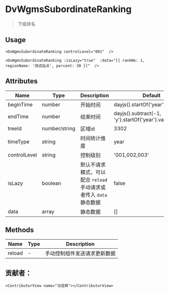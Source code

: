 
# DvWgmsSubordinateRanking 

> 下级排名

## Usage

```vue
<DvWgmsSubordinateRanking controlLevel="001"  />
```

```vue
<DvWgmsSubordinateRanking :isLazy="true"  :data="[{ rankNo: 1, regionName: '测试站点', percent: 30 }]"  />
```


## Attributes

| Name | Type   | Description | Default |
| --- |--------|-------------|-------------|
| beginTime | number | 开始时间| dayjs().startOf('year').valueOf() |
| endTime | number | 结束时间| dayjs().subtract(-1, 'y').startOf('year').valueOf() |
| treeId | number/string | 区域id| 3302 |
| timeType | string |  时间统计维度 | year |
| controlLevel | string |  控制级别 | '001,002,003' |
| isLazy | boolean |  默认不请求模式，可以配合 `reload` 手动请求或者传入 `data` 静态数据 | false |
| data | array |   静态数据 | [] |


## Methods

| Name | Type | Description |
| --- | --- |-------------|
| reload | - | 手动控制组件发送请求更新数据      |



## 贡献者：

```vue
<ContributorView name="马佳辉"></ContributorView>
```


